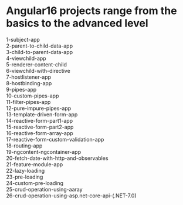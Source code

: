 # Angular16 projects range from the basics to the advanced level <br>
1-subject-app <br>
2-parent-to-child-data-app <br>
3-child-to-parent-data-app <br>
4-viewchild-app <br>
5-renderer-content-child <br>
6-viewchild-with-directive <br>
7-hostlistener-app <br>
8-hostbinding-app <br>
9-pipes-app <br>
10-custom-pipes-app <br>
11-filter-pipes-app <br>
12-pure-impure-pipes-app <br>
13-template-driven-form-app <br>
14-reactive-form-part1-app <br>
15-reactive-form-part2-app <br>
16-reactive-form-array-app <br>
17-reactive-form-custom-validation-app <br>
18-routing-app <br>
19-ngcontent-ngcontainer-app <br>
20-fetch-date-with-http-and-observables <br>
21-feature-module-app <br>
22-lazy-loading <br>
23-pre-loading <br>
24-custom-pre-loading <br>
25-crud-operation-using-aaray <br>
26-crud-operation-using-asp.net-core-api-(.NET-7.0)
